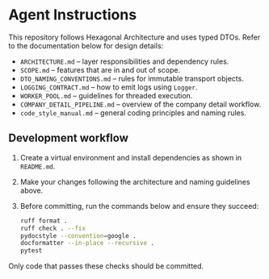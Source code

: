 # Agent Instructions

This repository follows Hexagonal Architecture and uses typed DTOs. Refer to the documentation below for design details:

- `ARCHITECTURE.md` – layer responsibilities and dependency rules.
- `SCOPE.md` – features that are in and out of scope.
- `DTO_NAMING_CONVENTIONS.md` – rules for immutable transport objects.
- `LOGGING_CONTRACT.md` – how to emit logs using `Logger`.
- `WORKER_POOL.md` – guidelines for threaded execution.
- `COMPANY_DETAIL_PIPELINE.md` – overview of the company detail workflow.
- `code_style_manual.md` – general coding principles and naming rules.

## Development workflow

1. Create a virtual environment and install dependencies as shown in `README.md`.
2. Make your changes following the architecture and naming guidelines above.
3. Before committing, run the commands below and ensure they succeed:

   ```bash
   ruff format .
   ruff check . --fix
   pydocstyle --convention=google .
   docformatter --in-place --recursive .
   pytest
   ```

Only code that passes these checks should be committed.
